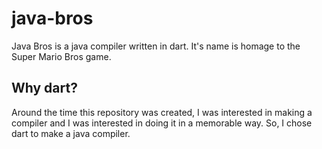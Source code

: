 # java-bros
Java Bros is a java compiler written in dart. It's name is homage to the Super Mario Bros game. 

## Why dart?
Around the time this repository was created, I was interested in making a compiler and I was interested in doing it in a memorable way. So, I chose dart to make a java compiler.
